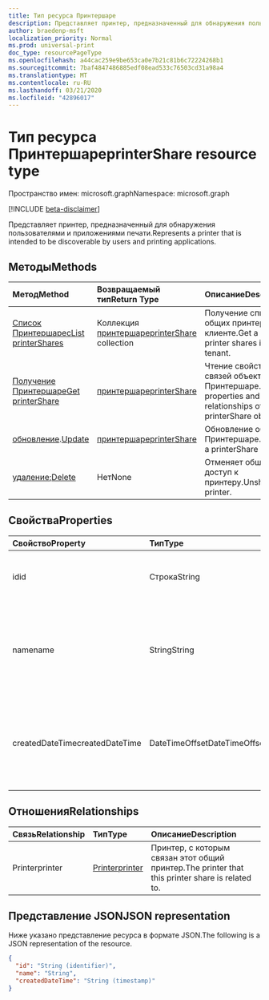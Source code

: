 ```yaml
---
title: Тип ресурса Принтершаре
description: Представляет принтер, предназначенный для обнаружения пользователями и приложениями печати.
author: braedenp-msft
localization_priority: Normal
ms.prod: universal-print
doc_type: resourcePageType
ms.openlocfilehash: a44cac259e9be653ca0e7b21c81b6c72224268b1
ms.sourcegitcommit: 7baf4847486885edf08ead533c76503cd31a98a4
ms.translationtype: MT
ms.contentlocale: ru-RU
ms.lasthandoff: 03/21/2020
ms.locfileid: "42896017"
---
```

# <a name="printershare-resource-type"></a><span data-ttu-id="d9472-103">Тип ресурса Принтершаре</span><span class="sxs-lookup"><span data-stu-id="d9472-103">printerShare resource type</span></span>

<span data-ttu-id="d9472-104">Пространство имен: microsoft.graph</span><span class="sxs-lookup"><span data-stu-id="d9472-104">Namespace: microsoft.graph</span></span>

[!INCLUDE [beta-disclaimer](../../includes/beta-disclaimer.md)]

<span data-ttu-id="d9472-105">Представляет принтер, предназначенный для обнаружения пользователями и приложениями печати.</span><span class="sxs-lookup"><span data-stu-id="d9472-105">Represents a printer that is intended to be discoverable by users and printing applications.</span></span>

## <a name="methods"></a><span data-ttu-id="d9472-106">Методы</span><span class="sxs-lookup"><span data-stu-id="d9472-106">Methods</span></span>

| <span data-ttu-id="d9472-107">Метод</span><span class="sxs-lookup"><span data-stu-id="d9472-107">Method</span></span>       | <span data-ttu-id="d9472-108">Возвращаемый тип</span><span class="sxs-lookup"><span data-stu-id="d9472-108">Return Type</span></span> | <span data-ttu-id="d9472-109">Описание</span><span class="sxs-lookup"><span data-stu-id="d9472-109">Description</span></span> |
|:-------------|:------------|:------------|
| [<span data-ttu-id="d9472-110">Список Принтершарес</span><span class="sxs-lookup"><span data-stu-id="d9472-110">List printerShares</span></span>](../api/print-list-printershares.md) | <span data-ttu-id="d9472-111">Коллекция [принтершаре](printershare.md)</span><span class="sxs-lookup"><span data-stu-id="d9472-111">[printerShare](printershare.md) collection</span></span> | <span data-ttu-id="d9472-112">Получение списка общих принтеров в клиенте.</span><span class="sxs-lookup"><span data-stu-id="d9472-112">Get a list of printer shares in the tenant.</span></span> |
| [<span data-ttu-id="d9472-113">Получение Принтершаре</span><span class="sxs-lookup"><span data-stu-id="d9472-113">Get printerShare</span></span>](../api/printershare-get.md) | [<span data-ttu-id="d9472-114">принтершаре</span><span class="sxs-lookup"><span data-stu-id="d9472-114">printerShare</span></span>](printershare.md) | <span data-ttu-id="d9472-115">Чтение свойств и связей объекта Принтершаре.</span><span class="sxs-lookup"><span data-stu-id="d9472-115">Read properties and relationships of a printerShare object.</span></span> |
| <span data-ttu-id="d9472-116">[обновление](../api/printershare-update.md).</span><span class="sxs-lookup"><span data-stu-id="d9472-116">[Update](../api/printershare-update.md)</span></span> | [<span data-ttu-id="d9472-117">принтершаре</span><span class="sxs-lookup"><span data-stu-id="d9472-117">printerShare</span></span>](printershare.md) | <span data-ttu-id="d9472-118">Обновление объекта Принтершаре.</span><span class="sxs-lookup"><span data-stu-id="d9472-118">Update a printerShare object.</span></span> |
| <span data-ttu-id="d9472-119">[удаление](../api/printershare-delete.md);</span><span class="sxs-lookup"><span data-stu-id="d9472-119">[Delete](../api/printershare-delete.md)</span></span> | <span data-ttu-id="d9472-120">Нет</span><span class="sxs-lookup"><span data-stu-id="d9472-120">None</span></span> | <span data-ttu-id="d9472-121">Отменяет общий доступ к принтеру.</span><span class="sxs-lookup"><span data-stu-id="d9472-121">Unshare a printer.</span></span> |

## <a name="properties"></a><span data-ttu-id="d9472-122">Свойства</span><span class="sxs-lookup"><span data-stu-id="d9472-122">Properties</span></span>
| <span data-ttu-id="d9472-123">Свойство</span><span class="sxs-lookup"><span data-stu-id="d9472-123">Property</span></span>     | <span data-ttu-id="d9472-124">Тип</span><span class="sxs-lookup"><span data-stu-id="d9472-124">Type</span></span>        | <span data-ttu-id="d9472-125">Описание</span><span class="sxs-lookup"><span data-stu-id="d9472-125">Description</span></span> |
|:-------------|:------------|:------------|
|<span data-ttu-id="d9472-126">id</span><span class="sxs-lookup"><span data-stu-id="d9472-126">id</span></span>|<span data-ttu-id="d9472-127">Строка</span><span class="sxs-lookup"><span data-stu-id="d9472-127">String</span></span>| <span data-ttu-id="d9472-128">Идентификатор Принтершаре.</span><span class="sxs-lookup"><span data-stu-id="d9472-128">The printerShare's identifier.</span></span> <span data-ttu-id="d9472-129">Только для чтения.</span><span class="sxs-lookup"><span data-stu-id="d9472-129">Read-only.</span></span>|
|<span data-ttu-id="d9472-130">name</span><span class="sxs-lookup"><span data-stu-id="d9472-130">name</span></span>|<span data-ttu-id="d9472-131">String</span><span class="sxs-lookup"><span data-stu-id="d9472-131">String</span></span>|<span data-ttu-id="d9472-132">Имя общего принтера, который должен отображаться клиентами печати.</span><span class="sxs-lookup"><span data-stu-id="d9472-132">The name of the printer share that print clients should display.</span></span>|
|<span data-ttu-id="d9472-133">createdDateTime</span><span class="sxs-lookup"><span data-stu-id="d9472-133">createdDateTime</span></span>|<span data-ttu-id="d9472-134">DateTimeOffset</span><span class="sxs-lookup"><span data-stu-id="d9472-134">DateTimeOffset</span></span>|<span data-ttu-id="d9472-135">Значение DateTimeOffset при создании общего ресурса принтера.</span><span class="sxs-lookup"><span data-stu-id="d9472-135">The DateTimeOffset when the printer share was created.</span></span> <span data-ttu-id="d9472-136">Только для чтения.</span><span class="sxs-lookup"><span data-stu-id="d9472-136">Read-only.</span></span>|

## <a name="relationships"></a><span data-ttu-id="d9472-137">Отношения</span><span class="sxs-lookup"><span data-stu-id="d9472-137">Relationships</span></span>
| <span data-ttu-id="d9472-138">Связь</span><span class="sxs-lookup"><span data-stu-id="d9472-138">Relationship</span></span> | <span data-ttu-id="d9472-139">Тип</span><span class="sxs-lookup"><span data-stu-id="d9472-139">Type</span></span>        | <span data-ttu-id="d9472-140">Описание</span><span class="sxs-lookup"><span data-stu-id="d9472-140">Description</span></span> |
|:-------------|:------------|:------------|
|<span data-ttu-id="d9472-141">Printer</span><span class="sxs-lookup"><span data-stu-id="d9472-141">printer</span></span>|[<span data-ttu-id="d9472-142">Printer</span><span class="sxs-lookup"><span data-stu-id="d9472-142">printer</span></span>](printer.md)|<span data-ttu-id="d9472-143">Принтер, с которым связан этот общий принтер.</span><span class="sxs-lookup"><span data-stu-id="d9472-143">The printer that this printer share is related to.</span></span> |

## <a name="json-representation"></a><span data-ttu-id="d9472-144">Представление JSON</span><span class="sxs-lookup"><span data-stu-id="d9472-144">JSON representation</span></span>

<span data-ttu-id="d9472-145">Ниже указано представление ресурса в формате JSON.</span><span class="sxs-lookup"><span data-stu-id="d9472-145">The following is a JSON representation of the resource.</span></span>

<!-- {
  "blockType": "resource",
  "optionalProperties": [

  ],
  "@odata.type": "microsoft.graph.printerShare",
  "keyProperty": "id",
  "baseType":"microsoft.graph.entity"
}-->

```json
{
  "id": "String (identifier)",
  "name": "String",
  "createdDateTime": "String (timestamp)"
}
```

<!-- uuid: 8fcb5dbc-d5aa-4681-8e31-b001d5168d79
2015-10-25 14:57:30 UTC -->
<!-- {
  "type": "#page.annotation",
  "description": "printerShare resource",
  "keywords": "",
  "section": "documentation",
  "tocPath": ""
}-->